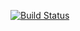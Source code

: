 [![Build Status](https://travis-ci.org/PLGrudina/greeting_app.svg?branch=master)](https://travis-ci.org/PLGrudina/greeting_app)
